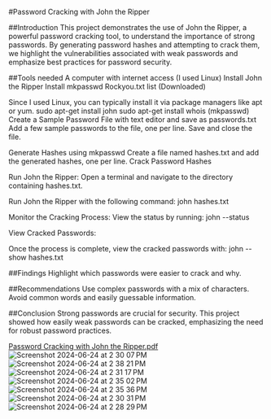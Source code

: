 #Password Cracking with John the Ripper

##Introduction
This project demonstrates the use of John the Ripper, a powerful password cracking tool, to understand the importance of strong passwords. 
By generating password hashes and attempting to crack them, we highlight the vulnerabilities associated with weak passwords and emphasize best practices for password security.

##Tools needed
A computer with internet access (I used Linux)
Install John the Ripper
Install mkpasswd
Rockyou.txt list (Downloaded)

Since I used Linux, you can typically install it via package managers like apt or yum.
sudo apt-get install john
sudo apt-get install whois (mkpasswd)
Create a Sample Password File with text editor and save as passwords.txt
Add a few sample passwords to the file, one per line. Save and close the file.

Generate Hashes using mkpasswd
Create a file named hashes.txt and add the generated hashes, one per line.
Crack Password Hashes

Run John the Ripper:
Open a terminal and navigate to the directory containing hashes.txt.

Run John the Ripper with the following command:
john hashes.txt

Monitor the Cracking Process:
View the status by running:
john --status

View Cracked Passwords:

Once the process is complete, view the cracked passwords with:
john --show hashes.txt

##Findings
Highlight which passwords were easier to crack and why.

##Recommendations
Use complex passwords with a mix of characters.
Avoid common words and easily guessable information.

##Conclusion
Strong passwords are crucial for security. This project showed how easily weak passwords can be cracked, emphasizing the need for robust password practices.

[Password Cracking with John the Ripper.pdf](https://github.com/user-attachments/files/15960155/Password.Cracking.with.John.the.Ripper.pdf)
![Screenshot 2024-06-24 at 2 30 07 PM](https://github.com/ModeCyber/Password-Cracking-with-John-the-Ripper/assets/173691504/9758b497-df96-4cd9-a667-e6cf1f7c5e6b)
![Screenshot 2024-06-24 at 2 38 21 PM](https://github.com/ModeCyber/Password-Cracking-with-John-the-Ripper/assets/173691504/61ea24c4-5b57-4da4-964f-e051eb4b4d81)
![Screenshot 2024-06-24 at 2 31 17 PM](https://github.com/ModeCyber/Password-Cracking-with-John-the-Ripper/assets/173691504/5606a006-6045-44e1-abaf-b40f74e5476a)
![Screenshot 2024-06-24 at 2 35 02 PM](https://github.com/ModeCyber/Password-Cracking-with-John-the-Ripper/assets/173691504/9f0ccf47-f619-4761-991e-1a0444139700)
![Screenshot 2024-06-24 at 2 35 36 PM](https://github.com/ModeCyber/Password-Cracking-with-John-the-Ripper/assets/173691504/1a8347c5-c344-46b8-ab31-4d08b3b15a89)
![Screenshot 2024-06-24 at 2 30 31 PM](https://github.com/ModeCyber/Password-Cracking-with-John-the-Ripper/assets/173691504/c169162c-715a-4925-86c3-d4f50b5ec9a4)
![Screenshot 2024-06-24 at 2 28 29 PM](https://github.com/ModeCyber/Password-Cracking-with-John-the-Ripper/assets/173691504/9883976b-d799-4bb9-a777-dd0cd07b701c)


